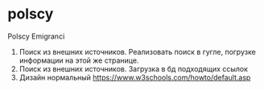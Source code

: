 # polscy
Polscy Emigranci

1. Поиск из внешних источников. Реализовать поиск в гугле, погрузке информации на этой же странице.
2. Поиск из внешних источников. Загрузка в бд подходящих ссылок
3. Дизайн нормальный
https://www.w3schools.com/howto/default.asp
